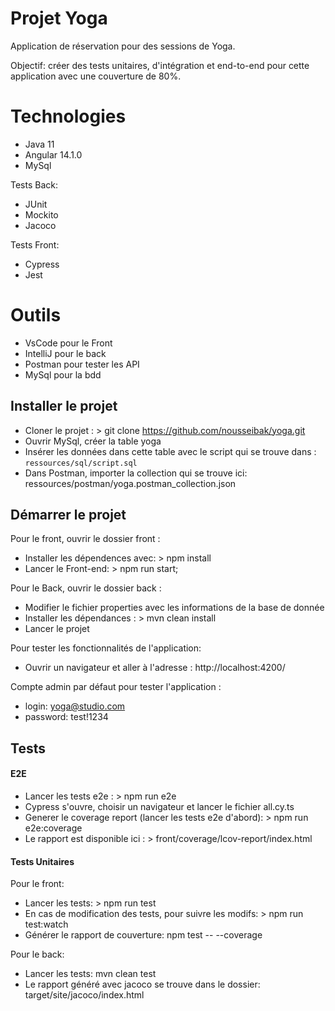 # Projet Yoga

Application de réservation pour des sessions de Yoga.

Objectif: créer des tests unitaires, d'intégration et end-to-end pour cette application avec une couverture de 80%.

# Technologies

- Java 11
- Angular 14.1.0
- MySql

Tests Back:
- JUnit
- Mockito
- Jacoco

Tests Front:
- Cypress
- Jest


# Outils

- VsCode pour le Front
- IntelliJ pour le back
- Postman pour tester les API
- MySql pour la bdd


## Installer le projet

- Cloner le projet : > git clone https://github.com/nousseibak/yoga.git
- Ouvrir MySql, créer la table yoga
- Insérer les données dans cette table avec le script qui se trouve dans : `ressources/sql/script.sql`
- Dans Postman, importer la collection qui se trouve ici:  ressources/postman/yoga.postman_collection.json


## Démarrer le projet

Pour le front, ouvrir le dossier front :

- Installer les dépendences avec: > npm install
- Lancer le Front-end: > npm run start;

Pour le Back, ouvrir le dossier back :

- Modifier le fichier properties avec les informations de la base de donnée
- Installer les dépendances : > mvn clean install
- Lancer le projet

Pour tester les fonctionnalités de l'application:

- Ouvrir un navigateur et aller à l'adresse : http://localhost:4200/

Compte admin par défaut pour tester l'application :
- login: yoga@studio.com
- password: test!1234


## Tests

#### E2E

- Lancer les tests e2e : > npm run e2e
- Cypress s'ouvre, choisir un navigateur et lancer le fichier all.cy.ts
- Generer le coverage report (lancer les tests e2e d'abord): > npm run e2e:coverage
- Le rapport est disponible ici : > front/coverage/lcov-report/index.html

#### Tests Unitaires

Pour le front: 

- Lancer les tests: > npm run test
- En cas de modification des tests, pour suivre les modifs: > npm run test:watch
- Générer le rapport de couverture: npm test -- --coverage


Pour le back:

- Lancer les tests: mvn  clean test
- Le rapport généré avec jacoco se trouve dans le dossier: target/site/jacoco/index.html


